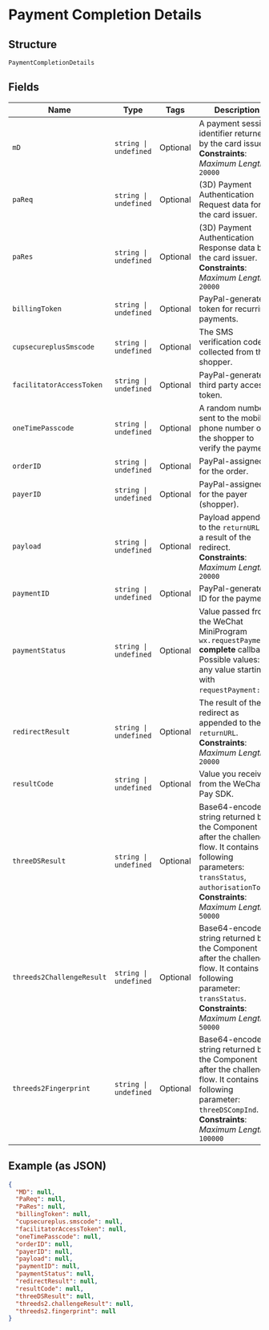 
# Payment Completion Details

## Structure

`PaymentCompletionDetails`

## Fields

| Name | Type | Tags | Description |
|  --- | --- | --- | --- |
| `mD` | `string \| undefined` | Optional | A payment session identifier returned by the card issuer.<br>**Constraints**: *Maximum Length*: `20000` |
| `paReq` | `string \| undefined` | Optional | (3D) Payment Authentication Request data for the card issuer. |
| `paRes` | `string \| undefined` | Optional | (3D) Payment Authentication Response data by the card issuer.<br>**Constraints**: *Maximum Length*: `20000` |
| `billingToken` | `string \| undefined` | Optional | PayPal-generated token for recurring payments. |
| `cupsecureplusSmscode` | `string \| undefined` | Optional | The SMS verification code collected from the shopper. |
| `facilitatorAccessToken` | `string \| undefined` | Optional | PayPal-generated third party access token. |
| `oneTimePasscode` | `string \| undefined` | Optional | A random number sent to the mobile phone number of the shopper to verify the payment. |
| `orderID` | `string \| undefined` | Optional | PayPal-assigned ID for the order. |
| `payerID` | `string \| undefined` | Optional | PayPal-assigned ID for the payer (shopper). |
| `payload` | `string \| undefined` | Optional | Payload appended to the `returnURL` as a result of the redirect.<br>**Constraints**: *Maximum Length*: `20000` |
| `paymentID` | `string \| undefined` | Optional | PayPal-generated ID for the payment. |
| `paymentStatus` | `string \| undefined` | Optional | Value passed from the WeChat MiniProgram `wx.requestPayment` **complete** callback. Possible values: any value starting with `requestPayment:`. |
| `redirectResult` | `string \| undefined` | Optional | The result of the redirect as appended to the `returnURL`.<br>**Constraints**: *Maximum Length*: `20000` |
| `resultCode` | `string \| undefined` | Optional | Value you received from the WeChat Pay SDK. |
| `threeDSResult` | `string \| undefined` | Optional | Base64-encoded string returned by the Component after the challenge flow. It contains the following parameters: `transStatus`, `authorisationToken`.<br>**Constraints**: *Maximum Length*: `50000` |
| `threeds2ChallengeResult` | `string \| undefined` | Optional | Base64-encoded string returned by the Component after the challenge flow. It contains the following parameter: `transStatus`.<br>**Constraints**: *Maximum Length*: `50000` |
| `threeds2Fingerprint` | `string \| undefined` | Optional | Base64-encoded string returned by the Component after the challenge flow. It contains the following parameter: `threeDSCompInd`.<br>**Constraints**: *Maximum Length*: `100000` |

## Example (as JSON)

```json
{
  "MD": null,
  "PaReq": null,
  "PaRes": null,
  "billingToken": null,
  "cupsecureplus.smscode": null,
  "facilitatorAccessToken": null,
  "oneTimePasscode": null,
  "orderID": null,
  "payerID": null,
  "payload": null,
  "paymentID": null,
  "paymentStatus": null,
  "redirectResult": null,
  "resultCode": null,
  "threeDSResult": null,
  "threeds2.challengeResult": null,
  "threeds2.fingerprint": null
}
```

